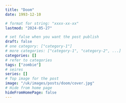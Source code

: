 ```yaml
---
title: "Doom"
date: 1993-12-10

# format for string: "xxxx-xx-xx"
lastmod: "2024-05-27"

# set false when you want the post publish
draft: false
# one category: ["category-1"]
# more categories: ["category-1", "category-2", ...]
categories: []
# refer to categories
tags: ["zombie"]
# seires
series: []
# Top image for the post
image: "/uk/images/posts/doom/cover.jpg"
# Hide from home page
hideFromHomePage: false
---
```


<!--more-->